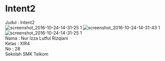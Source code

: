 # Intent2
Judul : Intent2<br>
![screenshot_2016-10-24-14-31-25 1](https://cloud.githubusercontent.com/assets/22131898/20470476/a88649e6-afdb-11e6-95e7-eac4d4f42ff8.png)
![screenshot_2016-10-24-14-31-43 1](https://cloud.githubusercontent.com/assets/22131898/20470499/c7b9e07a-afdb-11e6-9648-4d3ec98f2dfa.png)
![screenshot_2016-10-24-14-31-25 1](https://cloud.githubusercontent.com/assets/22131898/20470508/d79d0544-afdb-11e6-99ee-e1ae55bb62f3.png)<br>
Nama : Nur Izza Lutful Rizqiani<br>
Kelas : XIR4<br>
No : 28 <br>
Sekolah SMK Telkom
